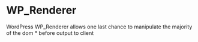 WP_Renderer
===========

WordPress WP_Renderer allows one last chance to manipulate the majority of the dom  * before output to client
